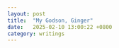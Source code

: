 ```yaml
---
layout: post
title:  "My Godson, Ginger"
date:   2025-02-10 13:00:22 +0800
category: writings
---
```


